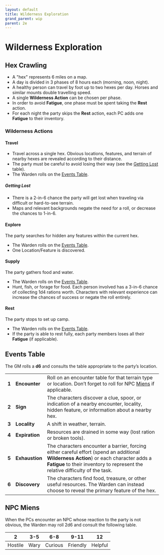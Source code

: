 ```yaml
---
layout: default
title: Wilderness Exploration
grand_parent: wip
parent: 2e
---
```


# Wilderness Exploration

## Hex Crawling
- A "hex" represents 6 miles on a map. 
- A day is divided in 3 phases of 8 hours each (morning, noon, night).
- A healthy person can travel by foot up to two hexes per day. Horses and similar mounts double travelling speed.
- A single **Wilderness Action** can be chosen per phase. 
- In order to avoid **Fatigue**, one phase must be spent taking the **Rest** action. 
- For each night the party skips the **Rest** action, each PC adds one **Fatigue** to their inventory.

### Wilderness Actions
#### Travel
- Travel across a single hex. Obvious locations, features, and terrain of nearby hexes are revealed according to their distance.
- The party must be careful to avoid losing their way (see the [Getting Lost](#getting-lost) table).
- The Warden rolls on the [Events Table](#events-table).

##### Getting Lost
- There is a 2-in-6 chance the party will get lost when traveling via difficult or hard-to-see terrain.
- Maps and relevant backgrounds negate the need for a roll, or decrease the chances to 1-in-6.

#### Explore
The party searches for hidden any features within the current hex.
- The Warden rolls on the [Events Table](#events-table).
- One Location/Feature is discovered.

#### Supply
The party gathers food and water.
- The Warden rolls on the [Events Table](#events-table).
- Hunt, fish, or forage for food. Each person involved has a 3-in-6 chance of collecting 1d4 rations worth. Characters with relevant experience can increase the chances of success or negate the roll entirely. 

#### Rest
The party stops to set up camp.
- The Warden rolls on the [Events Table](#events-table).
- If the party is able to rest fully, each party members loses all their **Fatigue** (if applicable).

## Events Table 
The GM rolls a **d6** and consults the table appropriate to the party’s location.

|                         |                  |             |
| ----------------------- | ---------------- | ----------- |
|  **1** |  **Encounter** | Roll on an encounter table for that terrain type or location. Don’t forget to roll for NPC [Miens](#npc-miens) if applicable. |
|  **2** | **Sign**  | The characters discover a clue, spoor, or indication of a nearby encounter, locality, hidden feature, or information about a nearby hex.   |
|  **3** | **Locality**  | A shift in weather, terrain.   |
|  **4** | **Expiration**  | Resources are drained in some way (lost ration or broken tools).   |
|  **5** | **Exhaustion** |  The characters encounter a barrier, forcing either careful effort (spend an additional **Wilderness Action**) or each character adds a **Fatigue** to their inventory to represent the relative difficulty of the task.
|  **6** | **Discovery** | The characters find food, treasure, or other useful resources. The Warden can instead choose to reveal the primary feature of the hex.  |

## NPC Miens
When the PCs encounter an NPC whose reaction to the party is not obvious, the Warden may roll 2d6 and consult the following table.

| 2 | 3-5 | 6-8 | 9-11 | 12 |
|--|--|--|--|--|
| Hostile | Wary | Curious | Friendly | Helpful 
